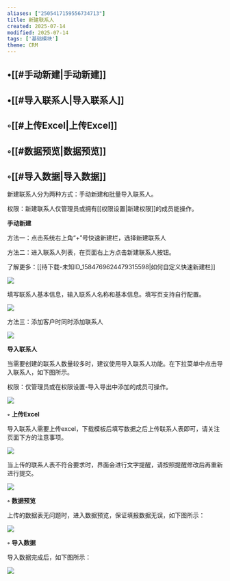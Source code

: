 ```yaml
---
aliases: ["2505417159556734713"]
title: 新建联系人
created: 2025-07-14
modified: 2025-07-14
tags: ['基础模块']
theme: CRM
---
```


## •[[#手动新建|手动新建]]

## •[[#导入联系人|导入联系人]]

## ◦[[#上传Excel|上传Excel]]

## ◦[[#数据预览|数据预览]]

## ◦[[#导入数据|导入数据]]

新建联系人分为两种方式：手动新建和批量导入联系人。

权限：新建联系人仅管理员或拥有[[权限设置|新建权限]]的成员能操作。

**手动新建**

方法一：点击系统右上角“+”号快速新建栏，选择新建联系人

方法二：进入联系人列表，在页面右上方点击新建联系人按钮。

了解更多：[[待下载-未知ID_1584769624479315598|如何自定义快速新建栏]]

![](bee8b45571bafc4e5f84ed6f9cc61fea.jpg)

填写联系人基本信息，输入联系人名称和基本信息。填写页支持自行配置。

![](ca78e483f1c983fe19167d839ef6dc88.jpg)

方法三：添加客户时同时添加联系人

![](594a70af29808320f323742f0398fce5.jpg)

**导入联系人**

当需要创建的联系人数量较多时，建议使用导入联系人功能。在下拉菜单中点击导入联系人，如下图所示。

权限：仅管理员或在权限设置-导入导出中添加的成员可操作。

![](d360b862b062f5323f4d01878677a095.jpg)

**◦**  **上传Excel**

导入联系人需要上传excel，下载模板后填写数据之后上传联系人表即可，请关注页面下方的注意事项。

![](767164065c4f5424db90b9984adcfdd3.jpg)

当上传的联系人表不符合要求时，界面会进行文字提醒，请按照提醒修改后再重新进行提交。

![](b06350122b51a9e98af693d33f0ab0d3.jpg)

**◦**  **数据预览**

上传的数据表无问题时，进入数据预览，保证填报数据无误，如下图所示：

![](c0167201a4e24d1d04de840481fd5202.jpg)

**◦**  **导入数据**

导入数据完成后，如下图所示：

![](52d695cc06a9d8826df295e51bd51b89.jpg)